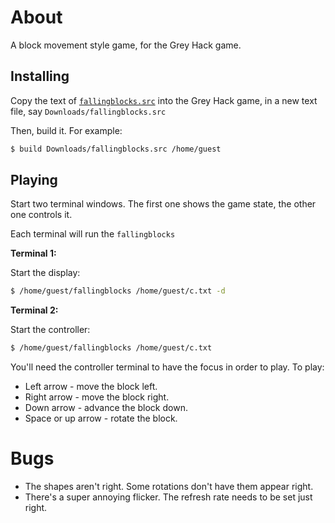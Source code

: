 # About

A block movement style game, for the Grey Hack game.


## Installing

Copy the text of [`fallingblocks.src`](fallingblocks.src) into the Grey Hack game, in a new text file, say `Downloads/fallingblocks.src`

Then, build it.  For example:

```bash
$ build Downloads/fallingblocks.src /home/guest
```


## Playing

Start two terminal windows.  The first one shows the game state, the other one controls it.

Each terminal will run the `fallingblocks`

**Terminal 1:**

Start the display:

```bash
$ /home/guest/fallingblocks /home/guest/c.txt -d
```

**Terminal 2:**

Start the controller:

```bash
$ /home/guest/fallingblocks /home/guest/c.txt
```

You'll need the controller terminal to have the focus in order to play.  To play:

* Left arrow - move the block left.
* Right arrow - move the block right.
* Down arrow - advance the block down.
* Space or up arrow - rotate the block.


# Bugs

* The shapes aren't right.  Some rotations don't have them appear right.
* There's a super annoying flicker.  The refresh rate needs to be set just right.
